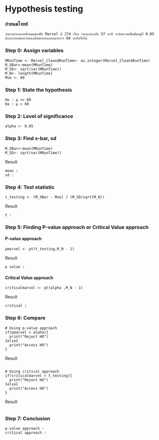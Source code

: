 # Hypothesis testing

### กำหนดโจทย์
```
จำนวนรอบฉายทั้งหมดของฝั่ง Marvel มี 274 เรื่อง รอบฉายเฉลี่ย 57 นาที ระดับความเชื่อมั่นอยู่ที่ 0.05 ต้องการทดสอบว่าค่าเฉลี่ยของรอบฉายมากกว่า 60 นาทีหรือไม่
```

### Step 0: Assign variables
```
MRunTime <- Marvel_Clean$RunTime<- as.integer(Marvel_Clean$RunTime)
M_XBar<-mean(MRunTime)
M_SD<- sqrt(var(MRunTime))
M_N<- length(MRunTime)
Mue <- 60
```

### Step 1: State the hypothesis

```
Ho : μ <= 60
Ha : μ > 60
```

### Step 2: Level of significance

```
alpha <- 0.05
```

### Step 3: Find x-bar, sd

```
M_XBar<-mean(MRunTime)
M_SD<- sqrt(var(MRunTime))
```
Result

```
mean :
sd : 
```

### Step 4: Test statistic
```
t_testing <- (M_XBar - Mue) / (M_SD/sqrt(M_N))
```
Result
```
t :
```

### Step 5: Finding P-value approach or Critical Value approach
#### P-value approach
```
pmarvel <- pt(t_testing,M_N - 1)
```
Result
```
p value :
```

#### Critical Value approach
```
criticalmarvel <- qt(alpha ,M_N - 1)
```
Result
```
critical :
```

### Step 6: Compare
```
# Using p-value approach
if(pmarvel < alpha){
  print("Reject HO")
}else{
  print("Access HO")
}
```
Result
```

```
```
# Using critical approach
if(criticalmarvel > t_testing){
  print("Reject HO")
}else{
  print("Access HO")
}
```
Result
```

```
### Step 7: Conclusion
```
p-value approach :
critical approach :
```
